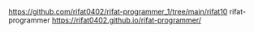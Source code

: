https://github.com/rifat0402/rifat-programmer_1/tree/main/rifat10
rifat-programmer
https://rifat0402.github.io/rifat-programmer/
